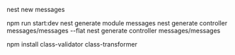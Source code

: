 nest new messages

npm run start:dev
nest generate module messages
nest generate controller messages/messages --flat
nest generate controller messages/messages

npm install class-validator class-transformer
